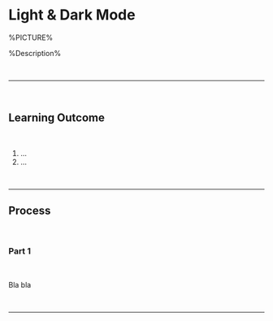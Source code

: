 # Light & Dark Mode

%PICTURE%

%Description%

<br>

---

<br>

## Learning Outcome

<br>

1. ...
2. ...

<br>

---

## Process

<br>

### Part 1

<br>

Bla bla

<br>

---

